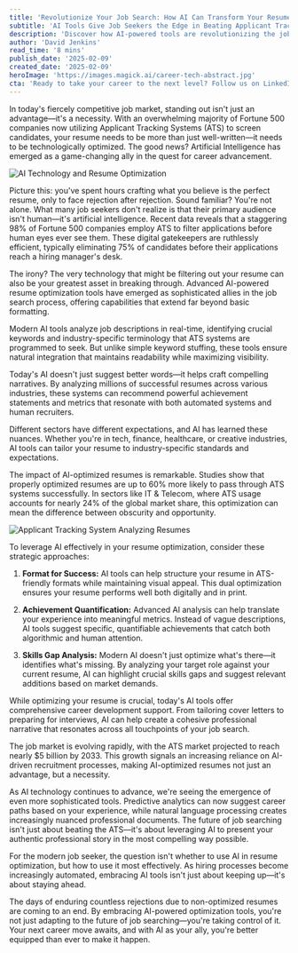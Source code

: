 ```yaml
---
title: 'Revolutionize Your Job Search: How AI Can Transform Your Resume from Rejected to Remarkable'
subtitle: 'AI Tools Give Job Seekers the Edge in Beating Applicant Tracking Systems'
description: 'Discover how AI-powered tools are revolutionizing the job search process by helping candidates optimize their resumes for Applicant Tracking Systems (ATS). With 98% of Fortune 500 companies using ATS, learn how artificial intelligence can transform your resume from rejected to remarkable.'
author: 'David Jenkins'
read_time: '8 mins'
publish_date: '2025-02-09'
created_date: '2025-02-09'
heroImage: 'https://images.magick.ai/career-tech-abstract.jpg'
cta: 'Ready to take your career to the next level? Follow us on LinkedIn for more cutting-edge insights on how AI is transforming the job search landscape. Don\'t miss out on the latest strategies and tools that could help land your dream job!'
---
```


In today's fiercely competitive job market, standing out isn't just an advantage—it's a necessity. With an overwhelming majority of Fortune 500 companies now utilizing Applicant Tracking Systems (ATS) to screen candidates, your resume needs to be more than just well-written—it needs to be technologically optimized. The good news? Artificial Intelligence has emerged as a game-changing ally in the quest for career advancement.

![AI Technology and Resume Optimization](https://i.magick.ai/PIXE/1739094650635_magick_img.webp)

Picture this: you've spent hours crafting what you believe is the perfect resume, only to face rejection after rejection. Sound familiar? You're not alone. What many job seekers don't realize is that their primary audience isn't human—it's artificial intelligence. Recent data reveals that a staggering 98% of Fortune 500 companies employ ATS to filter applications before human eyes ever see them. These digital gatekeepers are ruthlessly efficient, typically eliminating 75% of candidates before their applications reach a hiring manager's desk.

The irony? The very technology that might be filtering out your resume can also be your greatest asset in breaking through. Advanced AI-powered resume optimization tools have emerged as sophisticated allies in the job search process, offering capabilities that extend far beyond basic formatting.

Modern AI tools analyze job descriptions in real-time, identifying crucial keywords and industry-specific terminology that ATS systems are programmed to seek. But unlike simple keyword stuffing, these tools ensure natural integration that maintains readability while maximizing visibility.

Today's AI doesn't just suggest better words—it helps craft compelling narratives. By analyzing millions of successful resumes across various industries, these systems can recommend powerful achievement statements and metrics that resonate with both automated systems and human recruiters.

Different sectors have different expectations, and AI has learned these nuances. Whether you're in tech, finance, healthcare, or creative industries, AI tools can tailor your resume to industry-specific standards and expectations.

The impact of AI-optimized resumes is remarkable. Studies show that properly optimized resumes are up to 60% more likely to pass through ATS systems successfully. In sectors like IT & Telecom, where ATS usage accounts for nearly 24% of the global market share, this optimization can mean the difference between obscurity and opportunity.

![Applicant Tracking System Analyzing Resumes](https://i.magick.ai/PIXE/1739094650639_magick_img.webp)

To leverage AI effectively in your resume optimization, consider these strategic approaches:

1. **Format for Success:** AI tools can help structure your resume in ATS-friendly formats while maintaining visual appeal. This dual optimization ensures your resume performs well both digitally and in print.
   
2. **Achievement Quantification:** Advanced AI analysis can help translate your experience into meaningful metrics. Instead of vague descriptions, AI tools suggest specific, quantifiable achievements that catch both algorithmic and human attention.
   
3. **Skills Gap Analysis:** Modern AI doesn't just optimize what's there—it identifies what's missing. By analyzing your target role against your current resume, AI can highlight crucial skills gaps and suggest relevant additions based on market demands.

While optimizing your resume is crucial, today's AI tools offer comprehensive career development support. From tailoring cover letters to preparing for interviews, AI can help create a cohesive professional narrative that resonates across all touchpoints of your job search.

The job market is evolving rapidly, with the ATS market projected to reach nearly $5 billion by 2033. This growth signals an increasing reliance on AI-driven recruitment processes, making AI-optimized resumes not just an advantage, but a necessity.

As AI technology continues to advance, we're seeing the emergence of even more sophisticated tools. Predictive analytics can now suggest career paths based on your experience, while natural language processing creates increasingly nuanced professional documents. The future of job searching isn't just about beating the ATS—it's about leveraging AI to present your authentic professional story in the most compelling way possible.

For the modern job seeker, the question isn't whether to use AI in resume optimization, but how to use it most effectively. As hiring processes become increasingly automated, embracing AI tools isn't just about keeping up—it's about staying ahead.

The days of enduring countless rejections due to non-optimized resumes are coming to an end. By embracing AI-powered optimization tools, you're not just adapting to the future of job searching—you're taking control of it. Your next career move awaits, and with AI as your ally, you're better equipped than ever to make it happen.